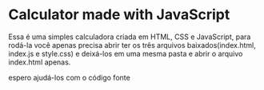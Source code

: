# Calculator made with JavaScript

Essa é uma simples calculadora criada em HTML, CSS e JavaScript, para rodá-la você apenas precisa abrir ter os três arquivos baixados(index.html, index.js e style.css) e deixá-los em uma mesma pasta e abrir o arquivo index.html apenas.

espero ajudá-los com o código fonte
